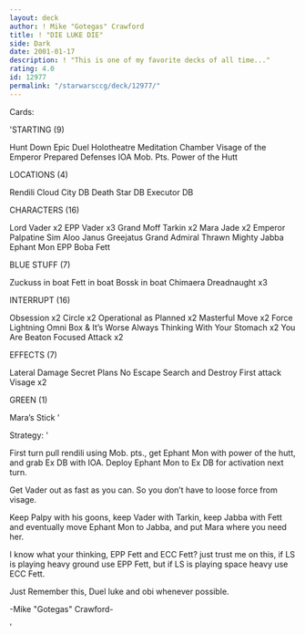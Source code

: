 ```yaml
---
layout: deck
author: ! Mike "Gotegas" Crawford
title: ! "DIE LUKE DIE"
side: Dark
date: 2001-01-17
description: ! "This is one of my favorite decks of all time..."
rating: 4.0
id: 12977
permalink: "/starwarsccg/deck/12977/"
---
```

Cards: 

'STARTING (9)

Hunt Down
Epic Duel
Holotheatre
Meditation Chamber
Visage of the Emperor
Prepared Defenses
IOA
Mob. Pts.
Power of the Hutt

LOCATIONS (4)

Rendili
Cloud City DB
Death Star DB
Executor DB

CHARACTERS (16)

Lord Vader x2
EPP Vader x3
Grand Moff Tarkin x2
Mara Jade x2
Emperor Palpatine
Sim Aloo
Janus Greejatus
Grand Admiral Thrawn
Mighty Jabba
Ephant Mon
EPP Boba Fett

BLUE STUFF (7)

Zuckuss in boat
Fett in boat
Bossk in boat
Chimaera
Dreadnaught x3

INTERRUPT (16)

Obsession x2
Circle x2
Operational as Planned x2
Masterful Move x2
Force Lightning
Omni Box & It’s Worse
Always Thinking With Your Stomach x2
You Are Beaton
Focused Attack x2

EFFECTS (7)

Lateral Damage
Secret Plans
No Escape
Search and Destroy
First attack
Visage x2

GREEN (1)

Mara’s Stick '

Strategy: '

First turn pull rendili using Mob. pts., get Ephant Mon with power of the hutt, and grab Ex DB with IOA. Deploy Ephant Mon to Ex DB for activation next turn.

Get Vader out as fast as you can. So you don’t have to loose force from visage.

Keep Palpy with his goons, keep Vader with Tarkin, keep Jabba with Fett and eventually move Ephant Mon to Jabba, and put Mara where you need her.

I know what your thinking, EPP Fett and ECC Fett? just trust me on this, if LS is playing heavy ground use EPP Fett, but if LS is playing space heavy use ECC Fett.

Just Remember this, Duel luke and obi whenever possible.


-Mike "Gotegas" Crawford-

'
